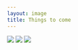 ```yaml
---
layout: image
title: Things to come
---
```


![](/img/DSCF1984_thumb.jpg)
![](/img/DSCF1985_thumb.jpg)
![](/img/DSCF1986_thumb.jpg)

